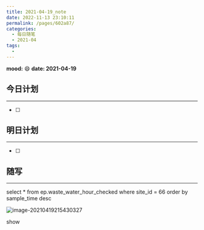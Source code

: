 ```yaml
---
title: 2021-04-19_note
date: 2022-11-13 23:10:11
permalink: /pages/602a87/
categories:
  - 每日随笔
  - 2021-04
tags:
  - 
---
```

**mood:** :smile:  																		**date: 2021-04-19**  
## 今日计划  
------
- [ ]  
## 明日计划  
------
- [ ]  
## 随写 
------

select * from ep.waste_water_hour_checked where site_id = 66 order by sample_time desc

![image-20210419215430327](D:\project\vscode\vuepress-theme-reco-demo\my-blog\blogs\每日随笔\2021-04-19_note.assets\image-20210419215430327.png)

show 
